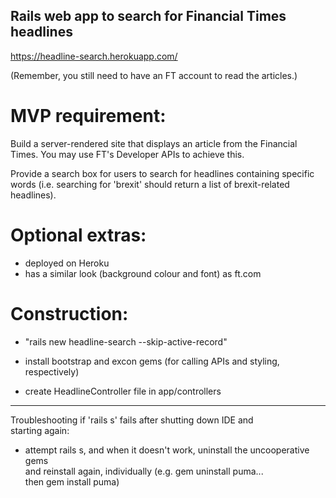 ## Rails web app to search for Financial Times headlines  

https://headline-search.herokuapp.com/

(Remember, you still need to have an FT account to read the articles.)

# MVP requirement:  

Build a server-rendered site that displays an article from the Financial  
Times. You may use FT's Developer APIs to achieve this.  

Provide a search box for users to search for headlines containing specific  
words (i.e. searching for 'brexit' should return a list of brexit-related  
headlines).

# Optional extras:

- deployed on Heroku
- has a similar look (background colour and font) as ft.com

# Construction:

- "rails new headline-search --skip-active-record"  

- install bootstrap and excon gems (for calling APIs and styling, respectively)  

- create HeadlineController file in app/controllers  

-------------------------------------------------------------------------------

Troubleshooting if 'rails s' fails after shutting down IDE and  
starting again:

- attempt rails s, and when it doesn't work, uninstall the uncooperative gems  
and reinstall again, individually (e.g. gem uninstall puma...  
then gem install puma)
